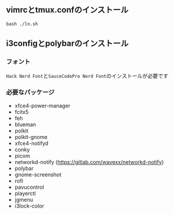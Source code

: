 ## vimrcとtmux.confのインストール
`bash ./ln.sh`

## i3configとpolybarのインストール

### フォント
`Hack Nerd Font`と`SauceCodePro Nerd Font`のインストールが必要です

### 必要なパッケージ

- xfce4-power-manager
- fcitx5
- feh
- blueman
- polkit
- polkit-gnome
- xfce4-notifyd
- conky
- picom
- networkd-notify (https://gitlab.com/wavexx/networkd-notify)
- polybar
- gnome-screenshot
- rofi
- pavucontrol
- playerctl
- jgmenu
- i3lock-color
